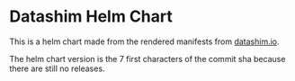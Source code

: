 # Datashim Helm Chart

This is a helm chart made from the rendered manifests from [datashim.io](https://github.com/datashim-io/datashim).

The helm chart version is the 7 first characters of the commit sha because there are still
no releases.